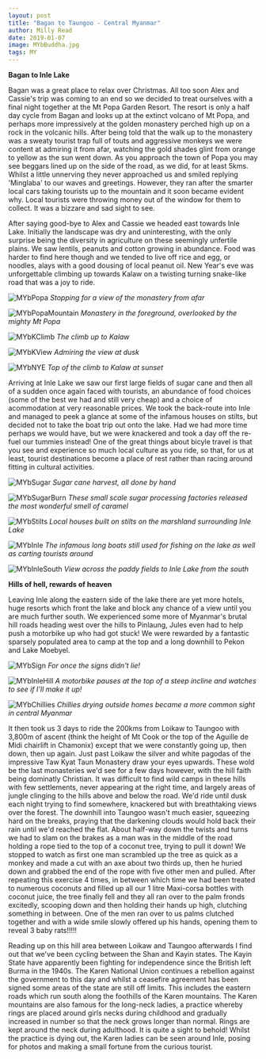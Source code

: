 ```yaml
---
layout: post
title: "Bagan to Taungoo - Central Myanmar"
author: Milly Read
date: 2019-01-07
image: MYbBuddha.jpg
tags: MY
---
```


**Bagan to Inle Lake**  

Bagan was a great place to relax over Christmas. All too soon Alex and Cassie's trip was coming to an end so we decided to treat ourselves with a final night together at the Mt Popa Garden Resort. The resort is only a half day cycle from Bagan and looks up at the extinct volcano of Mt Popa, and perhaps more impressively at the golden monastery perched high up on a rock in the volcanic hills. After being told that the walk up to the monastery was a sweaty tourist trap full of touts and aggressive monkeys we were content at admiring it from afar, watching the gold shades glint from orange to yellow as the sun went down. As you approach the town of Popa you may see beggars lined up on the side of the road, as we did, for at least 5kms. Whilst a little unnerving they never approached us and smiled replying 'Minglaba' to our waves and greetings. However, they ran after the smarter local cars taking tourists up to the mountain and it soon became evident why. Local tourists were throwing money out of the window for them to collect. It was a bizzare and sad sight to see. 

After saying good-bye to Alex and Cassie we headed east towards Inle Lake. Initially the landscape was dry and uninteresting, with the only surprise being the diversity in agriculture on these seemingly unfertile plains. We saw lentils, peanuts and cotton growing in abundance. Food was harder to find here though and we tended to live off rice and egg, or noodles, alays with a good dousing of local peanut oil. New Year's eve was unforgettable climbing up towards Kalaw on a twisting turning snake-like road that was a joy to ride. 

![MYbPopa](assets/img/MYbPopa.jpg) *Stopping for a view of the monastery from afar* 

![MYbPopaMountain](assets/img/MYbPopaMountain.JPG) *Monastery in the foreground, overlooked by the mighty Mt Popa* 

![MYbKClimb](assets/img/MYbKClimb.JPG) *The climb up to Kalaw*  

![MYbKView](assets/img/MYbKView.JPG) *Admiring the view at dusk*  

![MYbNYE](assets/img/MYbNYE.jpg) *Top of the climb to Kalaw at sunset*   

Arriving at Inle Lake we saw our first large fields of sugar cane and then all of a sudden once again faced with tourists, an abundance of food choices (some of the best we had and still very cheap) and a choice of acommodation at very reasonable prices. We took the back-route into Inle and managed to peek a glance at some of the infamous houses on stilts, but decided not to take the boat trip out onto the lake. Had we had more time perhaps we would have, but we were knackered and took a day off the re-fuel our tummies instead! One of the great things about bicyle travel is that you see and experience so much local culture as you ride, so that, for us at least, tourist destinations become a place of rest rather than racing around fitting in cultural activities.

![MYbSugar](assets/img/MYbSugar.JPG) *Sugar cane harvest, all done by hand*

![MYbSugarBurn](assets/img/MYbSugarBurn.jpg) *These small scale sugar processing factories released the most wonderful smell of caramel* 

![MYbStilts](assets/img/MYbStilts.jpg) *Local houses built on stilts on the marshland surrounding Inle Lake* 

![MYbInle](assets/img/MYbInle.JPG) *The infamous long boats still used for fishing on the lake as well as carting tourists around* 

![MYbInleSouth](assets/img/MYbInleSouth.JPG) *View across the paddy fields to Inle Lake from the south* 




**Hills of hell, rewards of heaven**

Leaving Inle along the eastern side of the lake there are yet more hotels, huge resorts which front the lake and block any chance of a view until you are much further south. We experienced some more of Myanmar's brutal hill roads heading west over the hills to Pinlaung, Jules even had to help push a motorbike up who had got stuck! We were rewarded by a fantastic sparsely populated area to camp at the top and a long downhill to Pekon and Lake Moebyel. 

![MYbSign](assets/img/MYbSign.jpg) *For once the signs didn't lie!* 

![MYbInleHill](assets/img/MYbInleHill.jpg) *A motorbike pauses at the top of a steep incline and watches to see if I'll make it up!* 

![MYbChillies](assets/img/MYbChillies.jpg) *Chillies drying outside homes became a more common sight in central Myanmar* 

It then took us 3 days to ride the 200kms from Loikaw to Taungoo with 3,800m of ascent (think the height of Mt Cook or the top of the Aguille de Midi chairlift in Chamonix) except that we were constantly going up, then down, then up again. Just past Loikaw the silver and white pagodas of the impressive Taw Kyat Taun Monastery draw your eyes upwards. These wold be the last monasteries we'd see for a few days however, with the hill faith being dominatly Christian. It was difficult to find wild camps in these hills with few settlements, never appearing at the right time, and largely areas of jungle clinging to the hills above and below the road. We'd ride until dusk each night trying to find somewhere, knackered but with breathtaking views over the forest. The downhill into Taungoo wasn't much easier, squeezing hard on the breaks, praying that the darkening clouds would hold back their rain until we'd reached the flat. About half-way down the twists and turns we had to slam on the brakes as a man was in the middle of the road holding a rope tied to the top of a coconut tree, trying to pull it down! We stopped to watch as first one man scrambled up the tree as quick as a monkey and made a cut with an axe about two thirds up, then he huried down and grabbed the end of the rope with five other men and pulled. After repeating this exercise 4 times, in between which time we had been treated to numerous coconuts and filled up all our 1 litre Maxi-corsa bottles with coconut juice, the tree finally fell and they all ran over to the palm fronds excitedly, scooping down and then holding their hands up high, clutching something in between. One of the men ran over to us palms clutched together and with a wide smile slowly offered up his hands, opening them to reveal 3 baby rats!!!!! 

Reading up on this hill area between Loikaw and Taungoo afterwards I find out that we've been cycling between the Shan and Kayin states. The Kayin State have apparently been fighting for independence since the British left Burma in the 1940s. The Karen National Union continues a rebellion against the government to this day and whilst a ceasefire agreement has been signed some areas of the state are still off limits. This includes the eastern roads which run south along the foothills of the Karen mountains. The Karen mountains are also famous for the long-neck ladies, a practice whereby rings are placed around girls necks during childhood and gradually increased in number so that the neck grows longer than normal. Rings are kept around the neck during adulthood. It is quite a sight to behold! Whilst the practice is dying out, the Karen ladies can be seen around Inle, posing for photos and making a small fortune from the curious tourist.
